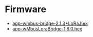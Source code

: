 # Firmware

* [app-wmbus-bridge-2.1.3+LoRa.hex](firmware/app-wmbus-bridge-2.1.3+LoRa.hex)
* [app-wMbusLoraBridge-1.6.0.hex](firmware/app-wMbusLoraBridge-1.6.0.hex)
